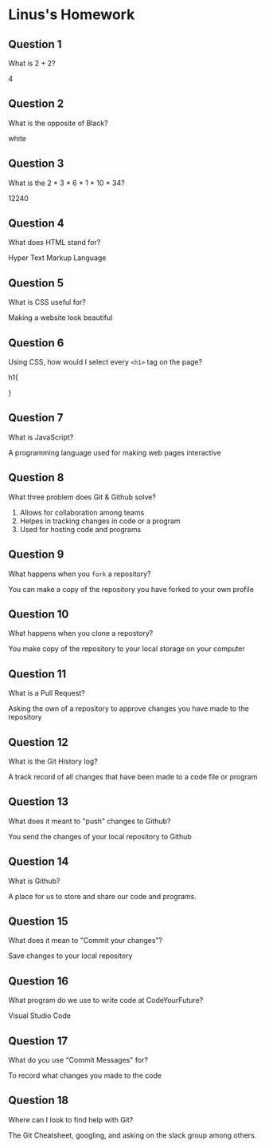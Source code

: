 # Linus's Homework

## Question 1

What is 2 + 2?

4

## Question 2

What is the opposite of Black?

white

## Question 3

What is the  2 * 3 * 6 * 1 * 10 * 34?

12240

## Question 4 

What does HTML stand for?

Hyper Text Markup Language

## Question 5

What is CSS useful for?

Making a website look beautiful

## Question 6

Using CSS, how would I select every `<h1>` tag on the page?

h1{

}

## Question 7

What is JavaScript?

A programming language used for making web pages interactive

## Question 8

What three problem does Git & Github solve?

1. Allows for collaboration among teams 
2. Helpes in tracking changes in code or a program
3. Used for hosting code and programs

## Question 9

What happens when you `fork` a repository?

You can make a copy of the repository you have forked to your own profile

## Question 10 

What happens when you clone a repostory?

You make copy of the repository to your local storage on your computer

## Question 11

What is a Pull Request?

Asking the own of a repository to approve changes you have made to the repository

## Question 12

What is the Git History log?

A track record of all changes that have been made to a code file or program

## Question 13

What does it meant to "push" changes to Github?

You send the changes of your local repository to Github

## Question 14

What is Github?

A place for us to store and share our code and programs.

## Question 15

What does it mean to "Commit your changes"?

Save changes to your local repository

## Question 16

What program do we use to write code at CodeYourFuture?

Visual Studio Code

## Question 17

What do you use "Commit Messages" for?

To record what changes you made to the code

## Question 18

Where can I look to find help with Git?

The Git Cheatsheet, googling, and asking on the slack group among others.
